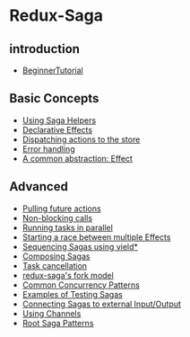 # Redux-Saga

## introduction

- [BeginnerTutorial](https://github.com/Cinux-Chosan/redux-saga/blob/master/docs/introduction/BeginnerTutorial.zh_cn.md)

## Basic Concepts

- [Using Saga Helpers](https://github.com/Cinux-Chosan/redux-saga/blob/master/docs/basics/UsingSagaHelpers.zh_cn.md)
- [Declarative Effects](https://github.com/Cinux-Chosan/redux-saga/blob/master/docs/basics/DeclarativeEffects.zh_cn.md)
- [Dispatching actions to the store](https://github.com/Cinux-Chosan/redux-saga/blob/master/docs/basics/DispatchingActions.md)
- [Error handling](https://github.com/Cinux-Chosan/redux-saga/blob/master/docs/basics/ErrorHandling.md)
- [A common abstraction: Effect](https://github.com/Cinux-Chosan/redux-saga/blob/master/docs/basics/Effect.md)

## Advanced

- [Pulling future actions](https://github.com/Cinux-Chosan/redux-saga/blob/master/docs/advanced/FutureActions.zh_cn.md)
- [Non-blocking calls](https://github.com/Cinux-Chosan/redux-saga/blob/master/docs/advanced/NonBlockingCalls.zh_cn.md)
- [Running tasks in parallel](https://github.com/Cinux-Chosan/redux-saga/blob/master/docs/advanced/RunningTasksInParallel.zh_cn.md)
- [Starting a race between multiple Effects](https://github.com/Cinux-Chosan/redux-saga/blob/master/docs/advanced/RacingEffects.zh_cn.md)
- [Sequencing Sagas using yield*](https://github.com/Cinux-Chosan/redux-saga/blob/master/docs/advanced/SequencingSagas.zh_cn.md)
- [Composing Sagas](https://github.com/Cinux-Chosan/redux-saga/blob/master/docs/advanced/ComposingSagas.zh_cn.md)
- [Task cancellation](https://github.com/Cinux-Chosan/redux-saga/blob/master/docs/advanced/TaskCancellation.zh_cn.md)
- [redux-saga's fork model](https://github.com/Cinux-Chosan/redux-saga/blob/master/docs/advanced/ForkModel.zh_cn.md)
- [Common Concurrency Patterns](https://github.com/Cinux-Chosan/redux-saga/blob/master/docs/advanced/Concurrency.zh_cn.md)
- [Examples of Testing Sagas]()
- [Connecting Sagas to external Input/Output]()
- [Using Channels]()
- [Root Saga Patterns](https://github.com/Cinux-Chosan/redux-saga/blob/master/docs/advanced/RootSaga.zh_cn.md)
